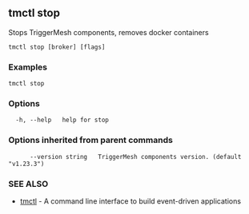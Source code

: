 ## tmctl stop

Stops TriggerMesh components, removes docker containers

```
tmctl stop [broker] [flags]
```

### Examples

```
tmctl stop
```

### Options

```
  -h, --help   help for stop
```

### Options inherited from parent commands

```
      --version string   TriggerMesh components version. (default "v1.23.3")
```

### SEE ALSO

* [tmctl](tmctl.md)	 - A command line interface to build event-driven applications


